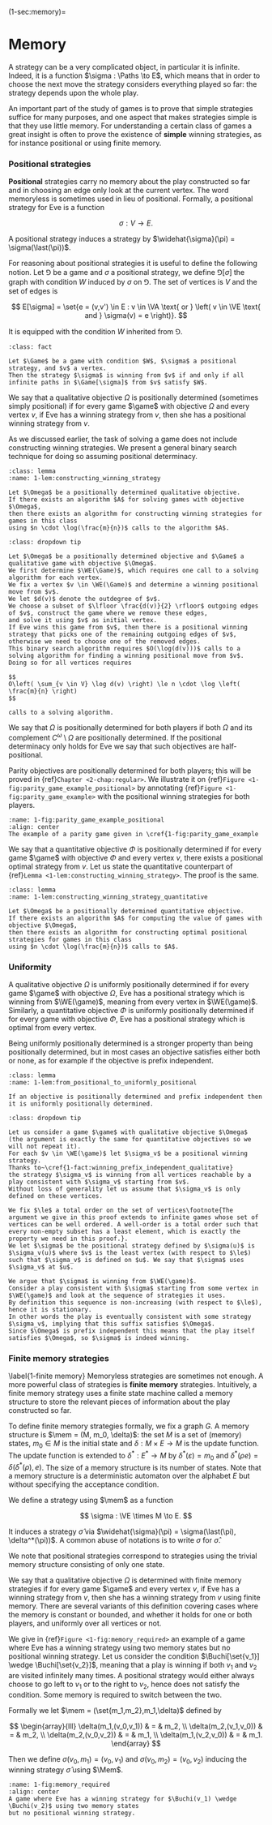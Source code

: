 (1-sec:memory)=
# Memory

A strategy can be a very complicated object, in particular it is infinite.
Indeed, it is a function $\sigma : \Paths \to E$,
which means that in order to choose the next move the strategy considers everything played so far: 
the strategy depends upon the whole play.

An important part of the study of games is to prove that simple strategies suffice for many purposes,
and one aspect that makes strategies simple is that they use little memory.
For understanding a certain class of games a great insight is often to prove the existence of **simple** winning strategies,
as for instance positional or using finite memory.

### Positional strategies

**Positional** strategies carry no memory about the play constructed so far and in choosing an edge only look at the current vertex.
The word memoryless is sometimes used in lieu of positional.
Formally, a positional strategy for Eve is a function 

$$
\sigma : V \to E.
$$

A positional strategy induces a strategy by $\widehat{\sigma}(\pi) = \sigma(\last(\pi))$.

For reasoning about positional strategies it is useful to define the following notion.
Let $\Game$ be a game and $\sigma$ a positional strategy, we define $\Game[\sigma]$ the graph with condition $W$ induced by $\sigma$ on $\Game$.
The set of vertices is $V$ and the set of edges is

$$
E[\sigma] = \set{e = (v,v') \in E : v \in \VA \text{ or } \left( v \in \VE \text{ and } \sigma(v) = e \right)}.
$$

It is equipped with the condition $W$ inherited from $\Game$.

```{admonition} Fact
:class: fact

Let $\Game$ be a game with condition $W$, $\sigma$ a positional strategy, and $v$ a vertex.
Then the strategy $\sigma$ is winning from $v$ if and only if all infinite paths in $\Game[\sigma]$ from $v$ satisfy $W$.

```

We say that a qualitative objective $\Omega$ is positionally determined (sometimes simply positional) if 
for every game $\game$ with objective $\Omega$ and every vertex $v$,
if Eve has a winning strategy from $v$, then she has a positional winning strategy from $v$.


As we discussed earlier, the task of solving a game does not include constructing winning strategies.
We present a general binary search technique for doing so assuming positional determinacy.

```{admonition} Lemma
:class: lemma
:name: 1-lem:constructing_winning_strategy

Let $\Omega$ be a positionally determined qualitative objective.
If there exists an algorithm $A$ for solving games with objective $\Omega$,
then there exists an algorithm for constructing winning strategies for games in this class 
using $n \cdot \log(\frac{m}{n})$ calls to the algorithm $A$.

```


```{admonition} Proof
:class: dropdown tip

Let $\Omega$ be a positionally determined objective and $\Game$ a qualitative game with objective $\Omega$.
We first determine $\WE(\Game)$, which requires one call to a solving algorithm for each vertex.
We fix a vertex $v \in \WE(\Game)$ and determine a winning positional move from $v$.
We let $d(v)$ denote the outdegree of $v$.
We choose a subset of $\lfloor \frac{d(v)}{2} \rfloor$ outgoing edges of $v$, construct the game where we remove these edges,
and solve it using $v$ as initial vertex.
If Eve wins this game from $v$, then there is a positional winning strategy that picks one of the remaining outgoing edges of $v$,
otherwise we need to choose one of the removed edges.
This binary search algorithm requires $O(\log(d(v)))$ calls to a solving algorithm for finding a winning positional move from $v$.
Doing so for all vertices requires 

$$
O\left( \sum_{v \in V} \log d(v) \right) \le n \cdot \log \left( \frac{m}{n} \right)
$$

calls to a solving algorithm.

```

We say that $\Omega$ is positionally determined for both players if both $\Omega$ and its complement $C^\omega \setminus \Omega$ are positionally determined.
If the positional determinacy only holds for Eve we say that such objectives are half-positional. 

Parity objectives are positionally determined for both players; this will be proved in  {ref}`Chapter <2-chap:regular>`.
We illustrate it on  {ref}`Figure <1-fig:parity_game_example_positional>` by annotating  {ref}`Figure <1-fig:parity_game_example>` with the positional winning strategies for both players.

```{figure} ./../../1-fig:parity_game_example_positional.png
:name: 1-fig:parity_game_example_positional
:align: center
The example of a parity game given in \cref{1-fig:parity_game_example
```


We say that a quantitative objective $\Phi$ is positionally determined if 
for every game $\game$ with objective $\Phi$ and every vertex $v$,
there exists a positional optimal strategy from $v$.
Let us state the quantitative counterpart of {ref}`Lemma <1-lem:constructing_winning_strategy>`.
The proof is the same.

```{admonition} Lemma
:class: lemma
:name: 1-lem:constructing_winning_strategy_quantitative

Let $\Omega$ be a positionally determined quantitative objective.
If there exists an algorithm $A$ for computing the value of games with objective $\Omega$,
then there exists an algorithm for constructing optimal positional strategies for games in this class 
using $n \cdot \log(\frac{m}{n})$ calls to $A$.

```


### Uniformity

A qualitative objective $\Omega$ is uniformly positionally determined if for every game $\game$ with objective $\Omega$, 
Eve has a positional strategy which is winning from $\WE(\game)$, meaning from every vertex in $\WE(\game)$.
Similarly, a quantitative objective $\Phi$ is uniformly positionally determined if for every game with objective $\Phi$, 
Eve has a positional strategy which is optimal from every vertex.

Being uniformly positionally determined is a stronger property than being positionally determined, but in most cases an objective satisfies either both or none, as for example if the objective is prefix independent.

```{admonition} Lemma
:class: lemma
:name: 1-lem:from_positional_to_uniformly_positional

If an objective is positionally determined and prefix independent then it is uniformly positionally determined.

```


```{admonition} Proof
:class: dropdown tip

Let us consider a game $\game$ with qualitative objective $\Omega$ (the argument is exactly the same for quantitative objectives so we will not repeat it).
For each $v \in \WE(\game)$ let $\sigma_v$ be a positional winning strategy.
Thanks to~\cref{1-fact:winning_prefix_independent_qualitative}
the strategy $\sigma_v$ is winning from all vertices reachable by a play consistent with $\sigma_v$ starting from $v$.
Without loss of generality let us assume that $\sigma_v$ is only defined on these vertices.

We fix $\le$ a total order on the set of vertices\footnote{The argument we give in this proof extends to infinite games whose set of vertices can be well ordered. A well-order is a total order such that every non-empty subset has a least element, which is exactly the property we need in this proof.}.
We let $\sigma$ be the positional strategy defined by $\sigma(u)$ is $\sigma_v(u)$ where $v$ is the least vertex (with respect to $\le$) such that $\sigma_v$ is defined on $u$. We say that $\sigma$ uses $\sigma_v$ at $u$.

We argue that $\sigma$ is winning from $\WE(\game)$. 
Consider a play consistent with $\sigma$ starting from some vertex in $\WE(\game)$ and look at the sequence of strategies it uses.
By definition this sequence is non-increasing (with respect to $\le$), hence it is stationary.
In other words the play is eventually consistent with some strategy $\sigma_v$, implying that this suffix satisfies $\Omega$.
Since $\Omega$ is prefix independent this means that the play itself satisfies $\Omega$, so $\sigma$ is indeed winning.

```


### Finite memory strategies
\label{1-finite memory}
Memoryless strategies are sometimes not enough. 
A more powerful class of strategies is **finite memory** strategies.
Intuitively, a finite memory strategy uses a finite state machine called a memory structure 
to store the relevant pieces of information about the play constructed so far.

To define finite memory strategies formally, we fix a graph $G$.
A memory structure is $\mem = (M, m_0, \delta)$: the set $M$ is a set of (memory) states, 
$m_0 \in M$ is the initial state and $\delta : M \times E \to M$ is the update function.
The update function is extended to $\delta^* : E^* \to M$ by 
$\delta^*(\varepsilon) = m_0$ and $\delta^* (\rho e) = \delta(\delta^*(\rho), e)$.
The size of a memory structure is its number of states.
Note that a memory structure is a deterministic automaton over the alphabet $E$ but without specifying the acceptance condition.

We define a strategy using $\mem$ as a function 

$$
\sigma : \VE \times M \to E.
$$

It induces a strategy $\widehat{\sigma}$ via $\widehat{\sigma}(\pi) = \sigma(\last(\pi), \delta^*(\pi))$.
A common abuse of notations is to write $\sigma$ for $\widehat{\sigma}$.

We note that positional strategies correspond to strategies using the trivial memory structure consisting of only one state.


We say that a qualitative objective $\Omega$ is determined with finite memory strategies if 
for every game $\game$ and every vertex $v$,
if Eve has a winning strategy from $v$, then she has a winning strategy from $v$ using finite memory.
There are several variants of this definition covering cases where the memory is constant or bounded, and whether it holds for one or both players,
and uniformly over all vertices or not.


We give in  {ref}`Figure <1-fig:memory_required>` an example of a game where Eve has a winning strategy using two memory states
but no positional winning strategy. 
Let us consider the condition $\Buchi[\set{v_1}] \wedge \Buchi[\set{v_2}]$, meaning that a play is winning if both $v_1$ and $v_2$ are visited infinitely many times. A positional strategy would either always choose to go left to $v_1$ or to the right to $v_2$, hence does not satisfy the condition. 
Some memory is required to switch between the two.

Formally we let $\mem = (\set{m_1,m_2},m_1,\delta)$ defined by 

$$
\begin{array}{lll}
\delta(m_1,(v_0,v_1)) & = & m_2, \\
\delta(m_2,(v_1,v_0)) & = & m_2, \\
\delta(m_2,(v_0,v_2)) & = & m_1, \\
\delta(m_1,(v_2,v_0)) & = & m_1.
\end{array}
$$

Then we define $\sigma(v_0,m_1) = (v_0,v_1)$ and $\sigma(v_0,m_2) = (v_0,v_2)$
inducing the winning strategy $\widehat{\sigma}$ using $\Mem$.

```{figure} ./../../1-fig:memory_required.png
:name: 1-fig:memory_required
:align: center
A game where Eve has a winning strategy for $\Buchi(v_1) \wedge \Buchi(v_2)$ using two memory states
but no positional winning strategy.
```

